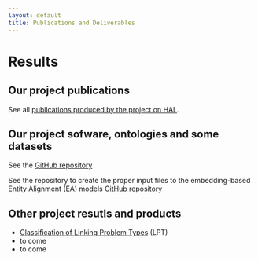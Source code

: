 ```yaml
---
layout: default
title: Publications and Deliverables
---
```


<div class="post">
	<h1 class="pageTitle">Results</h1>
	<h2 class="intro">Our project publications</h2>
	<p> See all <a href="https://hal.science/search/index/?qa%5BanrProject_t%5D%5B%5D=DACE-DL" target="_blank">publications produced by the project on HAL</a>.</p>
	<h2 class="intro">Our project sofware, ontologies and some datasets</h2>
	<p> See the <a href="https://dace-dl.github.io/" target="_blank">GitHub repository</a></p>
	<p> See the repository to create the proper input files to the embedding-based Entity Alignment (EA) models <a href="https://github.com/dace-dl-anr/Create_Input_Data_to_EA_Models" target="_blank">GitHub repository</a></p>
	<h2 class="intro">Other project resutls and products</h2>
	<p></p>
	<ul>
		<li><a href="{{ site.url }}/assets/download/Classification of LPTs.pdf" title= "Classification of LPTs" download>Classification of Linking Problem Types</a> (LPT)</li>
		<li> to come</li>
		<li> to come</li>
    </ul>    
</div>
